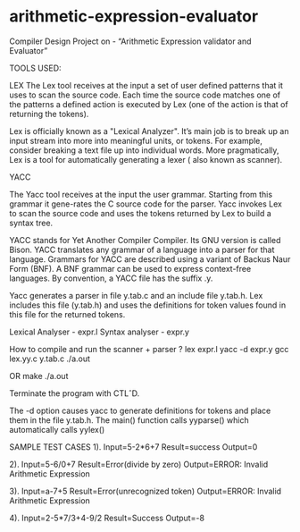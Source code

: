 # arithmetic-expression-evaluator
Compiler Design Project on - “Arithmetic Expression validator and Evaluator”

TOOLS USED:

LEX The Lex tool receives at the input a set of user defined patterns that it uses to scan the source code. Each time the source code matches one of the patterns a defined action is executed by Lex (one of the action is that of returning the tokens).

Lex is officially known as a "Lexical Analyzer". It’s main job is to break up an input stream into more into meaningful units, or tokens. For example, consider breaking a text file up into individual words. More pragmatically, Lex is a tool for automatically generating a lexer ( also known as scanner).

YACC

The Yacc tool receives at the input the user grammar. Starting from this grammar it gene-rates the C source code for the parser. Yacc invokes Lex to scan the source code and uses the tokens returned by Lex to build a syntax tree.

YACC stands for Yet Another Compiler Compiler. Its GNU version is called Bison. YACC translates any grammar of a language into a parser for that language. Grammars for YACC are described using a variant of Backus Naur Form (BNF). A BNF grammar can be used to express context-free languages. By convention, a YACC file has the suffix .y.

Yacc generates a parser in file y.tab.c and an include file y.tab.h. Lex includes this file (y.tab.h) and uses the definitions for token values found in this file for the returned tokens.

Lexical Analyser - expr.l
Syntax analyser - expr.y

How to compile and run the scanner + parser ? lex expr.l
yacc -d expr.y
gcc lex.yy.c y.tab.c
./a.out

OR
make
./a.out

Terminate the program with CTLˆD.

The -d option causes yacc to generate definitions for tokens and place them in the file y.tab.h. The main() function calls yyparse() which automatically calls yylex()

SAMPLE TEST CASES
1). Input=5-2*6+7
Result=success
Output=0

2). Input=5-6/0+7
Result=Error(divide by zero)
Output=ERROR: Invalid Arithmetic Expression

3). Input=a-7+5
Result=Error(unrecognized token)
Output=ERROR: Invalid Arithmetic Expression

4). Input=2-5*7/3+4-9/2
Result=Success
Output=-8
